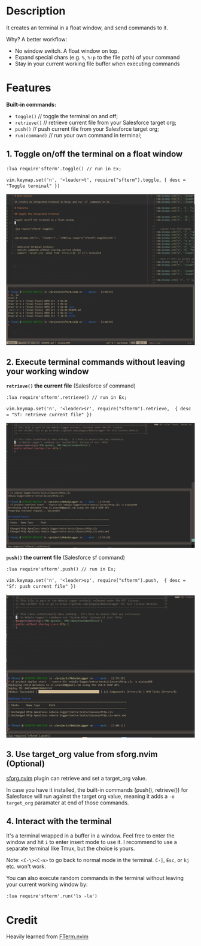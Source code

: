 # Description

It creates an terminal in a float window, and send commands to it.

Why? A better workflow:

- No window switch. A float window on top.
- Expand special chars (e.g. `%`, `%:p` to the file path) of your command
- Stay in your current working file buffer when executing commands

# Features

**Built-in commands:**

- `toggle()` // toggle the terminal on and off;
- `retrieve()` // retrieve current file from your Salesforce target org;
- `push()` // push current file from your Salesforce target org;
- `run(command)` // run your own command in terminal;

## 1. Toggle on/off the terminal on a float window

```
:lua require'sfterm'.toggle() // run in Ex;
```
```
vim.keymap.set('n', '<leader>t', require("sfterm").toggle, { desc = "Toggle terminal" }) 
```

![pic1](https://github.com/xixiaofinland/storage/blob/master/pics/1.png)

## 2. Execute terminal commands without leaving your working window

**`retrieve()` the current file** (Salesforce sf command)

```
:lua require'sfterm'.retrieve() // run in Ex;
```
```
vim.keymap.set('n', '<leader>sr', require("sfterm").retrieve,  { desc = "Sf: retrieve current file" })
```

![pic2](https://github.com/xixiaofinland/storage/blob/master/pics/2.png)

**`push()` the current file** (Salesforce sf command)

```
:lua require'sfterm'.push() // run in Ex;
```
```
vim.keymap.set('n', '<leader>sp', require("sfterm").push,  { desc = "Sf: push current file" })
```

![pic3](https://github.com/xixiaofinland/storage/blob/master/pics/3.png)

## 3. Use target_org value from sforg.nvim (Optional)

[sforg.nvim](https://github.com/xixiaofinland/sforg.nvim) plugin can retrieve and set a target_org value.

In case you have it installed, the built-in commands (push(), retrieve()) for Salesforce will run
against the target org value, meaning it adds a `-o target_org` paramater at end of those commands.

## 4. Interact with the terminal

It's a terminal wrapped in a buffer in a window. Feel free to enter the window
and hit `i` to enter insert mode to use it. I recommend to use a separate
terminal like Tmux, but the choice is yours.

Note: `<C-\><C-n>` to go back to normal mode in the terminal. `C-]`, `Esc`, or
`kj` etc. won't work.

You can also execute random commands in the terminal without leaving your current working
window by:

```
:lua require'sfterm'.run('ls -la')
```

# Credit

Heavily learned from [FTerm.nvim](https://github.com/numToStr/FTerm.nvim/tree/master/lua/FTerm)
